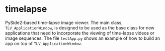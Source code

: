 # timelapse
PySide2-based time-lapse image viewer.  The main class, ```TLV_ApplicationWindow```, is designed to be used as the base class for new applications that need to incorporate the viewing of time-lapse videos or image sequences.  The file ```testApp.py``` shows an example of how to build an app on top of ```TLV_ApplicationWindow```.
